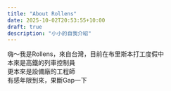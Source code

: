 ```yaml
---
title: "About Rollens"
date: 2025-10-02T20:53:55+10:00
draft: true
description: "小小的自我介紹"
---
```


嗨～我是Rollens，來自台灣，目前在布里斯本打工度假中  
本來是高鐵的列車控制員  
更本來是設備廠的工程師  
有感年限到來，果斷Gap一下  